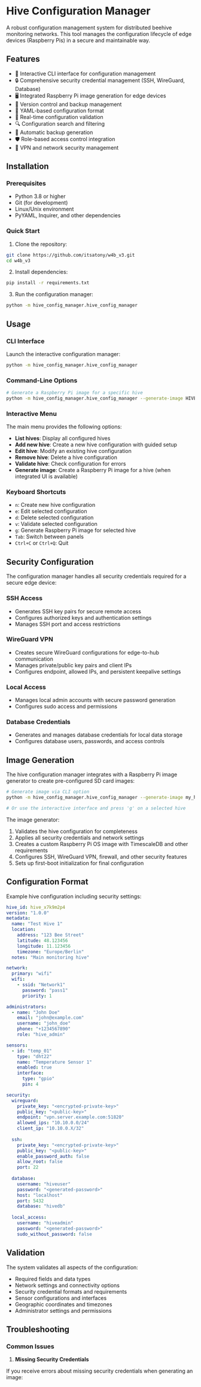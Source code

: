 # Hive Configuration Manager

A robust configuration management system for distributed beehive monitoring networks. This tool manages the configuration lifecycle of edge devices (Raspberry Pis) in a secure and maintainable way.

## Features

- 🔧 Interactive CLI interface for configuration management
- 🔒 Comprehensive security credential management (SSH, WireGuard, Database)
- 🖥️ Integrated Raspberry Pi image generation for edge devices
- 🔄 Version control and backup management
- 📝 YAML-based configuration format
- 🚦 Real-time configuration validation
- 🔍 Configuration search and filtering
- 💾 Automatic backup generation
- 🛡️ Role-based access control integration
- 📡 VPN and network security management

## Installation

### Prerequisites

- Python 3.8 or higher
- Git (for development)
- Linux/Unix environment
- PyYAML, Inquirer, and other dependencies

### Quick Start

1. Clone the repository:

```bash
git clone https://github.com/itsatony/w4b_v3.git
cd w4b_v3
```

2. Install dependencies:

```bash
pip install -r requirements.txt
```

3. Run the configuration manager:

```bash
python -m hive_config_manager.hive_config_manager
```

## Usage

### CLI Interface

Launch the interactive configuration manager:

```bash
python -m hive_config_manager.hive_config_manager
```

### Command-Line Options

```bash
# Generate a Raspberry Pi image for a specific hive
python -m hive_config_manager.hive_config_manager --generate-image HIVE_ID
```

### Interactive Menu

The main menu provides the following options:

- **List hives**: Display all configured hives
- **Add new hive**: Create a new hive configuration with guided setup
- **Edit hive**: Modify an existing hive configuration
- **Remove hive**: Delete a hive configuration
- **Validate hive**: Check configuration for errors
- **Generate image**: Create a Raspberry Pi image for a hive (when integrated UI is available)

### Keyboard Shortcuts

- `n`: Create new hive configuration
- `e`: Edit selected configuration
- `d`: Delete selected configuration
- `v`: Validate selected configuration
- `g`: Generate Raspberry Pi image for selected hive
- `Tab`: Switch between panels
- `Ctrl+C` or `Ctrl+Q`: Quit

## Security Configuration

The configuration manager handles all security credentials required for a secure edge device:

### SSH Access

- Generates SSH key pairs for secure remote access
- Configures authorized keys and authentication settings
- Manages SSH port and access restrictions

### WireGuard VPN

- Creates secure WireGuard configurations for edge-to-hub communication
- Manages private/public key pairs and client IPs
- Configures endpoint, allowed IPs, and persistent keepalive settings

### Local Access

- Manages local admin accounts with secure password generation
- Configures sudo access and permissions

### Database Credentials

- Generates and manages database credentials for local data storage
- Configures database users, passwords, and access controls

## Image Generation

The hive configuration manager integrates with a Raspberry Pi image generator to create pre-configured SD card images:

```bash
# Generate image via CLI option
python -m hive_config_manager.hive_config_manager --generate-image my_hive_id

# Or use the interactive interface and press 'g' on a selected hive
```

The image generator:

1. Validates the hive configuration for completeness
2. Applies all security credentials and network settings
3. Creates a custom Raspberry Pi OS image with TimescaleDB and other requirements
4. Configures SSH, WireGuard VPN, firewall, and other security features
5. Sets up first-boot initialization for final configuration

## Configuration Format

Example hive configuration including security settings:

```yaml
hive_id: hive_x7k9m2p4
version: "1.0.0"
metadata:
  name: "Test Hive 1"
  location:
    address: "123 Bee Street"
    latitude: 48.123456
    longitude: 11.123456
    timezone: "Europe/Berlin"
  notes: "Main monitoring hive"

network:
  primary: "wifi"
  wifi:
    - ssid: "Network1"
      password: "pass1"
      priority: 1

administrators:
  - name: "John Doe"
    email: "john@example.com"
    username: "john_doe"
    phone: "+1234567890"
    role: "hive_admin"

sensors:
  - id: "temp_01"
    type: "dht22"
    name: "Temperature Sensor 1"
    enabled: true
    interface:
      type: "gpio"
      pin: 4

security:
  wireguard:
    private_key: "<encrypted-private-key>"
    public_key: "<public-key>"
    endpoint: "vpn.server.example.com:51820"
    allowed_ips: "10.10.0.0/24"
    client_ip: "10.10.0.X/32"
  
  ssh:
    private_key: "<encrypted-private-key>"
    public_key: "<public-key>"
    enable_password_auth: false
    allow_root: false
    port: 22
  
  database:
    username: "hiveuser"
    password: "<generated-password>"
    host: "localhost"
    port: 5432
    database: "hivedb"
  
  local_access:
    username: "hiveadmin"
    password: "<generated-password>"
    sudo_without_password: false
```

## Validation

The system validates all aspects of the configuration:

- Required fields and data types
- Network settings and connectivity options
- Security credential formats and requirements
- Sensor configurations and interfaces
- Geographic coordinates and timezones
- Administrator settings and permissions

## Troubleshooting

### Common Issues

1. **Missing Security Credentials**

If you receive errors about missing security credentials when generating an image:
